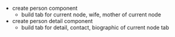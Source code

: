 - create person component
   - build tab for current node, wife, mother of current node
- create person detail component
   - build tab for detail, contact, biographic of current node tab
